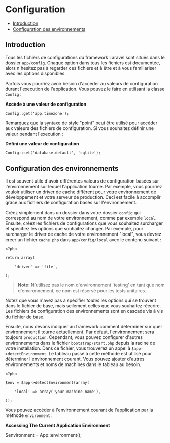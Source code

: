 # Configuration

- [Introduction](#introduction)
- [Configuration des environnements](#environment-configuration)

<a name="introduction"></a>
## Introduction

Tous les fichiers de configurations du framework Laravel sont situés dans le dossier `app/config`. Chaque option dans tous les fichiers est documentée, alors n'hesitez pas à regarder ces fichiers et à être et à vous familiariser avec les options disponibles.

Parfois vous pourriez avoir besoin d'accéder au valeurs de configuration durant l'execution de l'application. Vous pouvez le faire en utilisant la classe `Config` :

**Accède à une valeur de configuration**

	Config::get('app.timezone');

Remarquez que la syntaxe de style "point" peut être utilisé pour accéder aux valeurs des fichiers de configuration. Si vous souhaitez définir une valeur pendant l'execution : 

**Défini une valeur de configuration**

	Config::set('database.default', 'sqlite');

<a name="environment-configuration"></a>
## Configuration des environnements

Il est souvent utile d'avoir différentes valeurs de configuration basées sur l'environnement sur lequel l'application tourne. Par exemple, vous pourriez vouloir utiliser un driver de cache différent pour votre environnement de développement et votre serveur de production. Ceci est facile à accomplir grâce aux fichiers de configuration basés sur l'environnement.

Créez simplement dans un dossier dans votre dossier `config`  qui correspond au nom de votre environnement, comme par exemple `local`. Ensuite, créez les fichiers de configurations que vous souhaitez surcharger et spécifiez les options que souhaitez changer. Par exemple, pour surcharger le driver de cache de votre environnement "local", vous devrez créer un fichier `cache.php` dans `app/config/local` avec le contenu suivant :

	<?php

	return array(

		'driver' => 'file',

	);

> **Note:** N'utilisez pas le nom d'environnement 'testing' en tant que nom d'environnement, ce nom est réservé pour les tests unitaires.

Notez que vous n'avez pas à spécifier _toutes_ les options qui se trouvent dans le fichier de base, mais seilement celles que vous souhaitez réécrire. Les fichiers de configuration des environnements sont en cascade vis à vis du fichier de base.

Ensuite, nous devons indiquer au framework comment determiner sur quel environnement il tourne actuellement. Par défaut, l'environnement sera toujours `production`. Cependant, vous pouvez configurer d'autres environnements dans le fichier `bootstrap/start.php` depuis la racine de votre installation. Dans ce fichier, vous trouverez un appel à `$app->detectEnvironment`. Le tableau passé à cette méthode est utilisé pour déterminer l'environnement courant. Vous pouvez ajouter d'autres environnements et noms de machines dans le tableau au besoin.

    <?php

    $env = $app->detectEnvironment(array(

        'local' => array('your-machine-name'),

    ));

Vous pouvez accéder à l'environnement courant de l'application par la méthode `environment` :

**Accessing The Current Application Environment**

  $environment = App::environment();